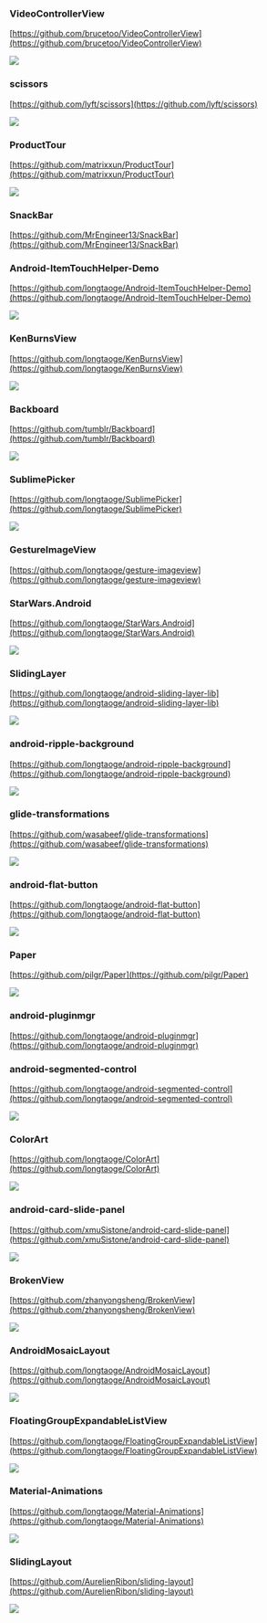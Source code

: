 ### VideoControllerView ###

[https://github.com/brucetoo/VideoControllerView](https://github.com/brucetoo/VideoControllerView)

![](https://github.com/brucetoo/VideoControllerView/raw/master/demo.gif)

### scissors ###

[https://github.com/lyft/scissors](https://github.com/lyft/scissors)

![](https://github.com/lyft/scissors/raw/master/art/demo.gif)

### ProductTour ###

[https://github.com/matrixxun/ProductTour](https://github.com/matrixxun/ProductTour)


![](https://github.com/matrixxun/ProductTour/raw/master/art/run.gif)

### SnackBar ###

[https://github.com/MrEngineer13/SnackBar](https://github.com/MrEngineer13/SnackBar)



### Android-ItemTouchHelper-Demo ###

[https://github.com/longtaoge/Android-ItemTouchHelper-Demo](https://github.com/longtaoge/Android-ItemTouchHelper-Demo)

![](https://github.com/longtaoge/Android-ItemTouchHelper-Demo/blob/master/itemTouchHelper.gif)

### KenBurnsView ###

[https://github.com/longtaoge/KenBurnsView](https://github.com/longtaoge/KenBurnsView)

![](https://camo.githubusercontent.com/64d61cde0875bcfb1636821b2a121af56cc0ecca/687474703a2f2f7777772e70696374757265736861636b2e75732f696d616765732f31353532365f4b656e4275726e73566965772e676966)

### Backboard ###

[https://github.com/tumblr/Backboard](https://github.com/tumblr/Backboard)

![](https://github.com/longtaoge/DevelopmentNotes/blob/master/image/image.gif)


### SublimePicker ###
[https://github.com/longtaoge/SublimePicker](https://github.com/longtaoge/SublimePicker)


![](https://github.com/vikramkakkar/SublimePicker/raw/master/img/date_picker.png?raw=true)

### GestureImageView ###

[https://github.com/longtaoge/gesture-imageview](https://github.com/longtaoge/gesture-imageview)

### StarWars.Android ###

[https://github.com/longtaoge/StarWars.Android](https://github.com/longtaoge/StarWars.Android)

![](https://camo.githubusercontent.com/d67228f029a7bb7e547a1e071316ffc061d335d3/68747470733a2f2f79616c616e7469732e636f6d2f6d656469612f636f6e74656e742f636b656469746f722f323031352f31302f32302f737461725f776172732d73686f742e676966)

### SlidingLayer ###

[https://github.com/longtaoge/android-sliding-layer-lib](https://github.com/longtaoge/android-sliding-layer-lib)

![](https://github.com/longtaoge/android-sliding-layer-lib/blob/master/SlidingLayerSample/src/main/res/drawable/ic_launcher-web.png)

### android-ripple-background ###

[https://github.com/longtaoge/android-ripple-background](https://github.com/longtaoge/android-ripple-background)

![](https://github.com/longtaoge/android-ripple-background/raw/master/previews/rippleFoundDevice.gif)

### glide-transformations ###

[https://github.com/wasabeef/glide-transformations](https://github.com/wasabeef/glide-transformations)

![](https://github.com/longtaoge/glide-transformations/raw/master/art/demo.gif)

### android-flat-button ###

[https://github.com/longtaoge/android-flat-button](https://github.com/longtaoge/android-flat-button)

![](https://raw.githubusercontent.com/hoang8f/android-flat-button/master/screenshot/screenshot.gif)

### Paper ###
[https://github.com/pilgr/Paper](https://github.com/pilgr/Paper)

![](https://github.com/pilgr/Paper/raw/master/paper_icon.png)

### android-pluginmgr ###

[https://github.com/longtaoge/android-pluginmgr](https://github.com/longtaoge/android-pluginmgr)


### android-segmented-control ###

[https://github.com/longtaoge/android-segmented-control](https://github.com/longtaoge/android-segmented-control)

![](https://raw.githubusercontent.com/hoang8f/android-segmented-control/master/screenshot/screenshot3.png)


### ColorArt ###

[https://github.com/longtaoge/ColorArt](https://github.com/longtaoge/ColorArt)

![](https://github.com/MichaelEvans/ColorArt/raw/master/img/hotel_shampoo.png)


### android-card-slide-panel ###

[https://github.com/xmuSistone/android-card-slide-panel](https://github.com/xmuSistone/android-card-slide-panel)

![](https://github.com/xmuSistone/android-card-slide-panel/raw/master/capture01.gif)


### BrokenView ###

[https://github.com/zhanyongsheng/BrokenView](https://github.com/zhanyongsheng/BrokenView)

![](https://raw.githubusercontent.com/zhanyongsheng/raw/master/BrokenView/image/demo.gif)

### AndroidMosaicLayout ###

[https://github.com/longtaoge/AndroidMosaicLayout](https://github.com/longtaoge/AndroidMosaicLayout)

![](https://cloud.githubusercontent.com/assets/1500868/11513643/fb4e754e-987c-11e5-8f18-025d934c69b4.png)

### FloatingGroupExpandableListView ###

[https://github.com/longtaoge/FloatingGroupExpandableListView](https://github.com/longtaoge/FloatingGroupExpandableListView)

![](https://github.com/diegocarloslima/FloatingGroupExpandableListView/raw/master/sample.png)

### Material-Animations ###
[https://github.com/longtaoge/Material-Animations](https://github.com/longtaoge/Material-Animations)

![](https://raw.githubusercontent.com/lgvalle/Material-Animations/master/screenshots/transition_explode.gif)

### SlidingLayout ###
[https://github.com/AurelienRibon/sliding-layout](https://github.com/AurelienRibon/sliding-layout)

![](https://camo.githubusercontent.com/ece31112f750ac2735600ab0f383d3566384d739/687474703a2f2f7777772e617572656c69656e7269626f6e2e636f6d2f626c6f672f77702d636f6e74656e742f75706c6f6164732f323031322f30392f736c6964696e672d6c61796f75742d64656d6f2e676966)